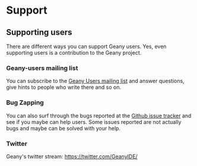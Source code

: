 Support
======

## Supporting users

There are different ways you can support Geany users. Yes, even supporting users is a contribution to the Geany project.

### Geany-users mailing list

You can subscribe to the [Geany Users mailing list][1] and answer questions, give hints to people who write there and so on.

### Bug Zapping

You can also surf through the bugs reported at the [Github issue tracker][2] and see if you maybe can help users. Some issues reported are not actually bugs and maybe can be solved with your help.

### Twitter

Geany's twitter stream: https://twitter.com/GeanyIDE/


  [1]: /support/mailing-lists/
  [2]: https://github.com/geany/geany/issues
